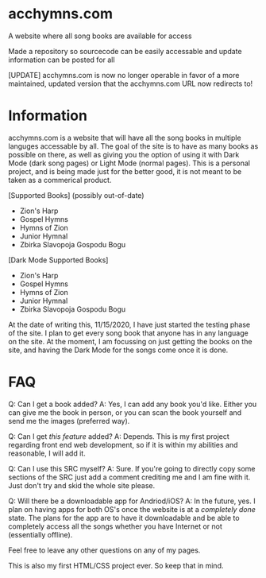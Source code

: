 # acchymns.com

A website where all song books are available for access

Made a repository so sourcecode can be easily accessable and update information can be posted for all

[UPDATE] acchymns.com is now no longer operable in favor of a more maintained, updated version that the acchymns.com URL now redirects to!

# Information

acchymns.com is a website that will have all the song books in multiple languges accessable by all. The goal of the site is to have as many books as possible on there, as well as giving you the option of using it with Dark Mode (dark song pages) or Light Mode (normal pages). This is a personal project, and is being made just for the better good, it is not meant to be taken as a commerical product.

[Supported Books] (possibly out-of-date)
- Zion's Harp
- Gospel Hymns
- Hymns of Zion
- Junior Hymnal
- Zbirka Slavopoja Gospodu Bogu

[Dark Mode Supported Books]
- Zion's Harp
- Gospel Hymns
- Hymns of Zion
- Junior Hymnal
- Zbirka Slavopoja Gospodu Bogu

At the date of writing this, 11/15/2020, I have just started the testing phase of the site. I plan to get every song book that anyone has in any language on the site. At the moment, I am focussing on just getting the books on the site, and having the Dark Mode for the songs come once it is done.

# FAQ

Q: Can I get a book added?
A: Yes, I can add any book you'd like. Either you can give me the book in person, or you can scan the book yourself and send me the images (preferred way).

Q: Can I get *this feature* added?
A: Depends. This is my first project regarding front end web development, so if it is within my abilities and reasonable, I will add it.

Q: Can I use this SRC myself?
A: Sure. If you're going to directly copy some sections of the SRC just add a comment crediting me and I am fine with it. Just don't try and skid the whole site please.

Q: Will there be a downloadable app for Andriod/iOS?
A: In the future, yes. I plan on having apps for both OS's once the website is at a *completely done* state. The plans for the app are to have it downloadable and be able to completely access all the songs whether you have Internet or not (essentially offline).


Feel free to leave any other questions on any of my pages.

This is also my first HTML/CSS project ever. So keep that in mind.
